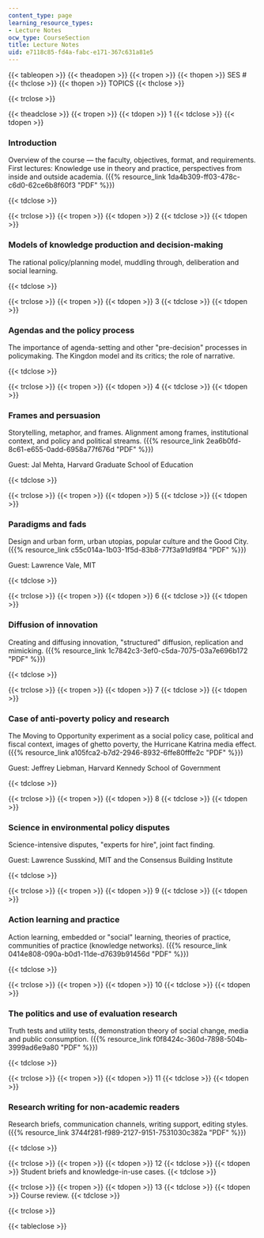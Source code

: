 ```yaml
---
content_type: page
learning_resource_types:
- Lecture Notes
ocw_type: CourseSection
title: Lecture Notes
uid: e7118c85-fd4a-fabc-e171-367c631a81e5
---
```


{{< tableopen >}}
{{< theadopen >}}
{{< tropen >}}
{{< thopen >}}
SES #
{{< thclose >}}
{{< thopen >}}
TOPICS
{{< thclose >}}

{{< trclose >}}

{{< theadclose >}}
{{< tropen >}}
{{< tdopen >}}
1
{{< tdclose >}}
{{< tdopen >}}


### Introduction

Overview of the course — the faculty, objectives, format, and requirements. First lectures: Knowledge use in theory and practice, perspectives from inside and outside academia. ({{% resource_link 1da4b309-ff03-478c-c6d0-62ce6b8f60f3 "PDF" %}})


{{< tdclose >}}

{{< trclose >}}
{{< tropen >}}
{{< tdopen >}}
2
{{< tdclose >}}
{{< tdopen >}}


### Models of knowledge production and decision-making

The rational policy/planning model, muddling through, deliberation and social learning.


{{< tdclose >}}

{{< trclose >}}
{{< tropen >}}
{{< tdopen >}}
3
{{< tdclose >}}
{{< tdopen >}}


### Agendas and the policy process

The importance of agenda-setting and other "pre-decision" processes in policymaking. The Kingdon model and its critics; the role of narrative.


{{< tdclose >}}

{{< trclose >}}
{{< tropen >}}
{{< tdopen >}}
4
{{< tdclose >}}
{{< tdopen >}}


### Frames and persuasion

Storytelling, metaphor, and frames. Alignment among frames, institutional context, and policy and political streams. ({{% resource_link 2ea6b0fd-8c61-e655-0add-6958a77f676d "PDF" %}})

Guest: Jal Mehta, Harvard Graduate School of Education


{{< tdclose >}}

{{< trclose >}}
{{< tropen >}}
{{< tdopen >}}
5
{{< tdclose >}}
{{< tdopen >}}


### Paradigms and fads

Design and urban form, urban utopias, popular culture and the Good City. ({{% resource_link c55c014a-1b03-1f5d-83b8-77f3a91d9f84 "PDF" %}})

Guest: Lawrence Vale, MIT


{{< tdclose >}}

{{< trclose >}}
{{< tropen >}}
{{< tdopen >}}
6
{{< tdclose >}}
{{< tdopen >}}


### Diffusion of innovation

Creating and diffusing innovation, "structured" diffusion, replication and mimicking. ({{% resource_link 1c7842c3-3ef0-c5da-7075-03a7e696b172 "PDF" %}})


{{< tdclose >}}

{{< trclose >}}
{{< tropen >}}
{{< tdopen >}}
7
{{< tdclose >}}
{{< tdopen >}}


### Case of anti-poverty policy and research

The Moving to Opportunity experiment as a social policy case, political and fiscal context, images of ghetto poverty, the Hurricane Katrina media effect. ({{% resource_link a105fca2-b7d2-2946-8932-6ffe80fffe2c "PDF" %}})

Guest: Jeffrey Liebman, Harvard Kennedy School of Government


{{< tdclose >}}

{{< trclose >}}
{{< tropen >}}
{{< tdopen >}}
8
{{< tdclose >}}
{{< tdopen >}}


### Science in environmental policy disputes

Science-intensive disputes, "experts for hire", joint fact finding.

Guest: Lawrence Susskind, MIT and the Consensus Building Institute


{{< tdclose >}}

{{< trclose >}}
{{< tropen >}}
{{< tdopen >}}
9
{{< tdclose >}}
{{< tdopen >}}


### Action learning and practice

Action learning, embedded or "social" learning, theories of practice, communities of practice (knowledge networks). ({{% resource_link 0414e808-090a-b0d1-11de-d7639b91456d "PDF" %}})


{{< tdclose >}}

{{< trclose >}}
{{< tropen >}}
{{< tdopen >}}
10
{{< tdclose >}}
{{< tdopen >}}


### The politics and use of evaluation research

Truth tests and utility tests, demonstration theory of social change, media and public consumption. ({{% resource_link f0f8424c-360d-7898-504b-3999ad6e9a80 "PDF" %}})


{{< tdclose >}}

{{< trclose >}}
{{< tropen >}}
{{< tdopen >}}
11
{{< tdclose >}}
{{< tdopen >}}


### Research writing for non-academic readers

Research briefs, communication channels, writing support, editing styles. ({{% resource_link 3744f281-f989-2127-9151-7531030c382a "PDF" %}})


{{< tdclose >}}

{{< trclose >}}
{{< tropen >}}
{{< tdopen >}}
12
{{< tdclose >}}
{{< tdopen >}}
Student briefs and knowledge-in-use cases.
{{< tdclose >}}

{{< trclose >}}
{{< tropen >}}
{{< tdopen >}}
13
{{< tdclose >}}
{{< tdopen >}}
Course review.
{{< tdclose >}}

{{< trclose >}}

{{< tableclose >}}
